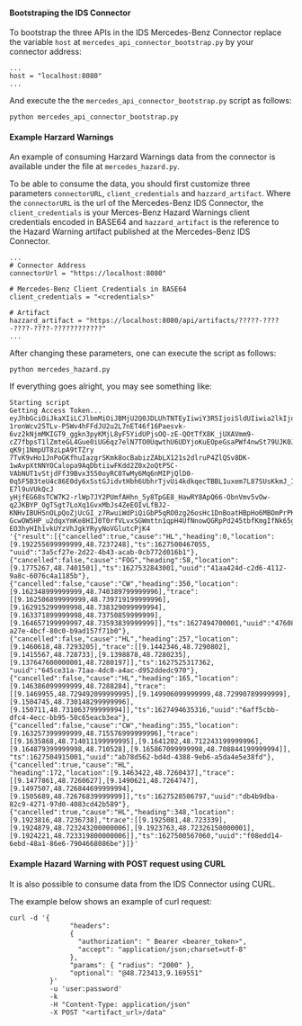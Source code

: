 
#### Bootstraping the IDS Connector

To bootstrap the three APIs in the IDS Mercedes-Benz Connector replace the variable ```host``` at ```mercedes_api_connector_bootstrap.py``` by your connector address:

```
...
host = "localhost:8080"
...
```

And execute the the ```mercedes_api_connector_bootstrap.py``` script as follows:

```
python mercedes_api_connector_bootstrap.py
```

#### Example Harzard Warnings

An example of consuming Harzard Warnings data from the connector is available under the file at ```mercedes_hazard.py```.

To be able to consume the data, you should first customize three parameters ```connectorURL```,  ```client_credentials``` and ```hazzard_artifact```.
Where the ```connectorURL``` is the url of the Mercedes-Benz IDS Connector,  the ```client_credentials``` is your Merces-Benz Hazard Warnings client credentials encoded in BASE64 and ```hazzard_artifact``` is the reference to the Hazard Warning artifact published at the Mercedes-Benz IDS Connector.

```
...
# Connector Address
connectorUrl = "https://localhost:8080"

# Mercedes-Benz Client Credentials in BASE64
client_credentials = "<credentials>"

# Artifact
hazzard_artifact = "https://localhost:8080/api/artifacts/?????-????-????-????-????????????"
...
```

After changing these parameters, one can execute the script as follows:

```
python mercedes_hazard.py
```

If everything goes alright, you may see something like:

```
Starting script
Getting Access Token...
eyJhbGciOiJkaXIiLCJlbmMiOiJBMjU2Q0JDLUhTNTEyIiwiY3R5IjoiSldUIiwia2lkIjoiQ0lBTVNZTSIsInBpLmF0bSI6Imh4M2UifQ..sVe1ZBe0tyNYa9d1KEregw.g4rHllvScWuN
1ronWcv25TLv-P5Wv4hFFdJU2u2L7nET46f16Paesvk-6vz2kNjmMKIGT9_ggkn3pyKMjL8yF5YidUPjsOQ-zE-QOtTfX8K_jUXAVmm9-cZ7fbpsT1lZmteGL4Gue0iUG6qz7elN7TO0UqwthU6UDYjoKuEOpeGsaPWf4nwSt79UJK0JqrddHA_Tz7-qK9j1NmpUT8zLpA9tTZry
7TvK9vHo1JnPoGKfhuIazgrSKmk8ocBabizZAbLX121s2dlruP4ZlQSv8DK-1wAvpXtNNYOCalopa9AqDbtiiwFKdd2Z0x2oQtP5C-VAbNUT1vStjdFf39Bvx3550oyRC0TwMy6Mq6nMIPjQlD0-0q5F5B3teU4c86E0dy6xSstGJidvtHbh6UbhrTjvUi4kdkqecTBBL1uxem7L87SUsKkmJ_IbGAbcAteF0O-E7l9uVUkQcJ
yHjfEG68sTCW7K2-rlWp7JY2PUmfAHhn_5y8TpGE8_HawRY8ApQ66-ObnVmv5vOw-q2JKBYP_OgTSgt7LoXq1GvxMbJs4ZeEOIvLfBJ2-KNHvIBUHSnOLpQoZjUcGI_z7RwuiWdPiQiGbP5qRO0zg26osHc1DnBoatHBpHo6MBOmPrPKQxrT8KIwVqvh9svcnPQ82sGGifrb2pWeslEv1xAEeY4SccF5F2bTy-GcwOW5HP_u2dqxYmKe8HIJ0T0rfVLvxSGWmttn1qpH4UfNnowQGRpPd245tbfKmgIfNk65gnUJVM.H0PWJpx5#
EO3hyHIh1vkUYzVhJgkYRyyNoVGlutcPjK4
'{"result":[{"cancelled":true,"cause":"HL","heading":0,"location":[9.192255699999999,48.7237248],"ts":1627500467055,
"uuid":"3a5cf27e-2d22-4b43-acab-0cb772d016b1"},{"cancelled":false,"cause":"FOG","heading":58,"location":[9.1775267,48.7401501],"ts":1627532843001,"uuid":"41aa424d-c2d6-4112-9a8c-6076c4a1185b"},{"cancelled":false,"cause":"CW","heading":350,"location":
[9.162348999999999,48.740389799999996],"trace":[[9.162506899999999,48.739719199999996],
[9.162915299999998,48.738329099999994],[9.163371899999998,48.73750859999999],[9.164657199999997,48.73593839999999]],"ts":1627494700001,"uuid":"47608812-a27e-4bcf-80c0-b9ad157f71b0"},{"cancelled":false,"cause":"HL","heading":257,"location":[9.1460618,48.7293205],"trace":[[9.1442346,48.7290802],[9.1415567,48.728733],[9.1398878,48.7280235],[9.137647600000001,48.7280197]],"ts":1627525317362,
"uuid":"645ce31a-71aa-4dc0-a4ac-d952ddedc970"},{"cancelled":false,"cause":"HL","heading":165,"location":[9.146386099999999,48.7288284],"trace":[[9.1469955,48.729492099999995],[9.149906099999999,48.72990789999999],
[9.1504745,48.730148299999996],[9.150711,48.731063799999994]],"ts":1627494635316,"uuid":"6aff5cbb-dfc4-4ecc-bb95-50c65eacb3ea"},{"cancelled":false,"cause":"CW","heading":355,"location":[9.163257399999999,48.715576999999996],"trace":[[9.1635868,48.714011199999995],[9.1641202,48.712243199999996],[9.164879399999998,48.710528],[9.165867099999998,48.708844199999994]],
"ts":1627504915001,"uuid":"ab78d562-bd4d-4388-9eb6-a5da4e5e38fd"},{"cancelled":true,"cause":"HL",
"heading":172,"location":[9.1463422,48.7260437],"trace":[[9.1477861,48.7260627],[9.1490621,48.7264747],
[9.1497507,48.726844699999994],[9.1505689,48.72676839999999]],"ts":1627528506797,"uuid":"db4b9dba-82c9-4271-97d0-4083cd42b589"},{"cancelled":true,"cause":"HL","heading":348,"location":[9.1923816,48.7236738],"trace":[[9.1925081,48.723339],[9.1924879,48.723243200000006],[9.1923763,48.72326150000001],[9.1924221,48.723319800000006]],"ts":1627500567060,"uuid":"f08edd14-6ebd-48a1-86e6-7904668086be"}]}'
```

#### Example Hazard Warning with POST request using CURL

It is also possible to consume data from the IDS Connector using CURL.

The example below shows an example of curl request:

```
curl -d '{ 
               "headers": 
               { 
                 "authorization": " Bearer <bearer_token>", 
                 "accept": "application/json;charset=utf-8" 
               }, 
               "params": { "radius": "2000" }, 
               "optional": "@48.723413,9.169551" 
          }' 
          -u 'user:password' 
          -k  
          -H "Content-Type: application/json" 
          -X POST "<artifact_url>/data"
```
